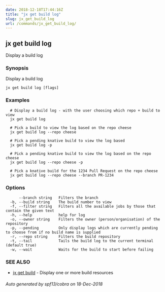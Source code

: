 ```yaml
---
date: 2018-12-18T17:44:16Z
title: "jx get build log"
slug: jx_get_build_log
url: /commands/jx_get_build_log/
---
```

## jx get build log

Display a build log

### Synopsis

Display a build log

```
jx get build log [flags]
```

### Examples

```
  # Display a build log - with the user choosing which repo + build to view
  jx get build log
  
  # Pick a build to view the log based on the repo cheese
  jx get build log --repo cheese
  
  # Pick a pending knative build to view the log based
  jx get build log -p
  
  # Pick a pending knative build to view the log based on the repo cheese
  jx get build log --repo cheese -p
  
  # Pick a knative build for the 1234 Pull Request on the repo cheese
  jx get build log --repo cheese --branch PR-1234
```

### Options

```
      --branch string   Filters the branch
  -b, --build string    The build number to view
  -f, --filter string   Filters all the available jobs by those that contain the given text
  -h, --help            help for log
  -o, --owner string    Filters the owner (person/organisation) of the repository
  -p, --pending         Only display logs which are currently pending to choose from if no build name is supplied
  -r, --repo string     Filters the build repository
  -t, --tail            Tails the build log to the current terminal (default true)
  -w, --wait            Waits for the build to start before failing
```

### SEE ALSO

* [jx get build](/commands/jx_get_build/)	 - Display one or more build resources

###### Auto generated by spf13/cobra on 18-Dec-2018
